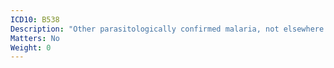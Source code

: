 ```yaml
---
ICD10: B538
Description: "Other parasitologically confirmed malaria, not elsewhere classified"
Matters: No
Weight: 0
---
```

